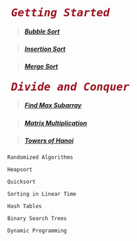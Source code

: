 <pre> <span style="font-size:25px;font-style:oblique;color:#9b111e;font-weight:bold;font-family:monospace;">Getting Started</span> </pre>

> ##### [Bubble Sort](https://github.com/gcallah/algorithms/blob/master/ruby/02-getting_started/bubble_sort.rb)


> ##### [Insertion Sort](https://github.com/gcallah/algorithms/blob/master/ruby/02-getting_started/insertion_sort.rb)


> ##### [Merge Sort](https://github.com/gcallah/algorithms/blob/master/ruby/02-getting_started/merge_sort.rb)

<pre> <span style="font-size:25px;font-style:oblique;color:#9b111e;font-weight:bold;font-family:monospace;">Divide and Conquer</span> </pre>

> ##### [Find Max Subarray](https://github.com/gcallah/algorithms/blob/master/ruby/04-divide_and_conquer/find_max_subarray.rb)


> ##### [Matrix Multiplication](https://github.com/gcallah/algorithms/blob/master/ruby/04-divide_and_conquer/matrix_multiplication.rb)


> ##### [Towers of Hanoi](https://github.com/gcallah/algorithms/blob/master/ruby/04-divide_and_conquer/towers_of_hanoi.rb)
```
Randomized Algorithms
```
```
Heapsort
```
```
Quicksort
```
```
Sorting in Linear Time
```
```
Hash Tables
```
```
Binary Search Trees
```
```
Dynamic Programming
```
